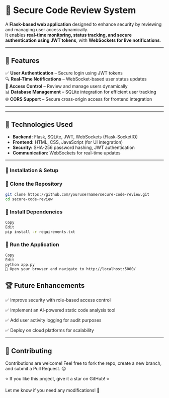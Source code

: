 # 🔐 Secure Code Review System  

A **Flask-based web application** designed to enhance security by reviewing and managing user access dynamically.  
It enables **real-time monitoring, status tracking, and secure authentication using JWT tokens**, with **WebSockets for live notifications**.  

---

## 📌 Features  

✅ **User Authentication** – Secure login using JWT tokens  
🔍 **Real-Time Notifications** – WebSocket-based user status updates  
🔐 **Access Control** – Review and manage users dynamically  
📊 **Database Management** – SQLite integration for efficient user tracking  
🌐 **CORS Support** – Secure cross-origin access for frontend integration  

---

---

## 🎯 Technologies Used  

- **Backend:** Flask, SQLite, JWT, WebSockets (Flask-SocketIO)  
- **Frontend:** HTML, CSS, JavaScript (for UI integration)  
- **Security:** SHA-256 password hashing, JWT authentication  
- **Communication:** WebSockets for real-time updates  

---

### 🔧 Installation & Setup  

### 🔹 Clone the Repository  
```sh
git clone https://github.com/yourusername/secure-code-review.git  
cd secure-code-review
```

### 🔹 Install Dependencies
```sh
Copy
Edit
pip install -r requirements.txt
``` 

### 🔹 Run the Application
```sh
Copy
Edit
python app.py  
🔗 Open your browser and navigate to http://localhost:5000/
```

## 🏆 Future Enhancements

✅ Improve security with role-based access control

✅ Implement an AI-powered static code analysis tool

✅ Add user activity logging for audit purposes

✅ Deploy on cloud platforms for scalability

---

## 🤝 Contributing
Contributions are welcome! Feel free to fork the repo, create a new branch, and submit a Pull Request. 😊

⭐ If you like this project, give it a star on GitHub! ⭐

Let me know if you need any modifications! 🚀
